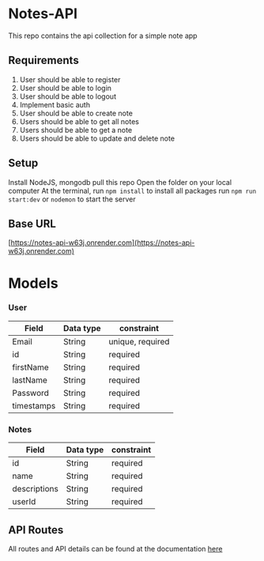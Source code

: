 # Notes-API

This repo contains the api collection for a simple note app


## Requirements
1. User should be able to register
2. User should be able to login 
3. User should be able to logout
3. Implement basic auth
4. User should be able to create note
5. Users should be able to get all notes
6. Users should be able to get a note
7. Users should be able to update and delete note


## Setup
Install NodeJS, mongodb
pull this repo
Open the folder on your local computer
At the terminal, run `npm install` to install all packages
run `npm run start:dev` or `nodemon` to start the server

## Base URL
[https://notes-api-w63j.onrender.com](https://notes-api-w63j.onrender.com)


# Models
### User
| Field  | Data type | constraint
| ------------- | ------------- |------------- |
| Email  | String  | unique, required |
| id | String | required |
| firstName | String | required |
| lastName | String | required |
| Password | String | required |
| timestamps | String | required |


### Notes
| Field  | Data type | constraint
| ------------- | ------------- |------------- |
| id | String | required |
| name | String | required |
| descriptions | String | required |
| userId | String | required |

## API Routes
All routes and API details can be found at the documentation [here](https://documenter.getpostman.com/view/19697282/2s93CKNZNk)
